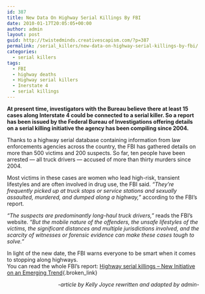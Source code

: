 ```yaml
---
id: 387
title: New Data On Highway Serial Killings By FBI
date: 2010-01-17T20:05:05+00:00
author: admin
layout: post
guid: http://twistedminds.creativescapism.com/?p=387
permalink: /serial_killers/new-data-on-highway-serial-killings-by-fbi/
categories:
  - serial killers
tags:
  - FBI
  - highway deaths
  - Highway serial killers
  - Inerstate 4
  - serial killings
---
```

<p class="dropcap-first">
  <strong>At present time, investigators with the Bureau believe there at least 15 cases along Interstate 4 could be connected to a serial killer. So a report has been issued by the Federal Bureau of Investigations offering details on a serial killing initiative the agency has been compiling since 2004. </strong>
</p>

Thanks to a highway serial database containing information from law enforcements agencies across the country, the FBI has gathered details on more than 500 victims and 200 suspects. So far, ten people have been arrested &#8212; all truck drivers &#8212; accused of more than thirty murders since 2004.

Most victims in these cases are women who lead high-risk, transient lifestyles and are often involved in drug use, the FBI said. _&#8220;They’re frequently picked up at truck stops or service stations and sexually assaulted, murdered, and dumped along a highway,&#8221;_ according to the FBI&#8217;s report.

_&#8220;The suspects are predominantly long-haul truck drivers,&#8221;_ reads the FBI&#8217;s website. _&#8220;But the mobile nature of the offenders, the unsafe lifestyles of the victims, the significant distances and multiple jurisdictions involved, and the scarcity of witnesses or forensic evidence can make these cases tough to solve.&#8221;_

In light of the new date, the FBI warns everyone to be smart when it comes to stopping along highways.  
You can read the whole FBI&#8217;s report: [Highway serial killings &#8211; New Initiative on an Emerging Trend](http://www.fbi.gov/page2/april09/highwayserialkillings_040609.html "FBI article Highway serial killings - New Initiative on an Emerging Trend"){.broken_link}

<p style="text-align: right;">
  <em>-article by Kelly Joyce rewritten and adapted by admin-</em>
</p>
